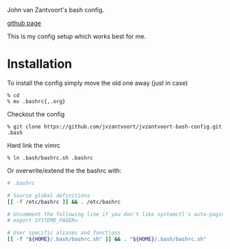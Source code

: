 John van Zantvoort's bash config.

[github page](https://jvzantvoort.github.io/jvzantvoort-bash-config/)

This is my config setup which works best for me.

# Installation

To install the config simply move the old one away (just in case)

    % cd
    % mv .bashrc{,.org}

Checkout the config

    % git clone https://github.com/jvzantvoort/jvzantvoort-bash-config.git .bash

Hard link the vimrc

    % ln .bash/bashrc.sh .bashrc

Or overwrite/extend the the bashrc with:

```bash
# .bashrc

# Source global definitions
[[ -f /etc/bashrc ]] && . /etc/bashrc

# Uncomment the following line if you don't like systemctl's auto-paging feature:
# export SYSTEMD_PAGER=

# User specific aliases and functions
[[ -f "${HOME}/.bash/bashrc.sh" ]] && . "${HOME}/.bash/bashrc.sh"
```

